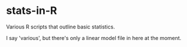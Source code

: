 stats-in-R
==========

Various R scripts that outline basic statistics.

I say 'various', but there's only a linear model file in here at the moment.
